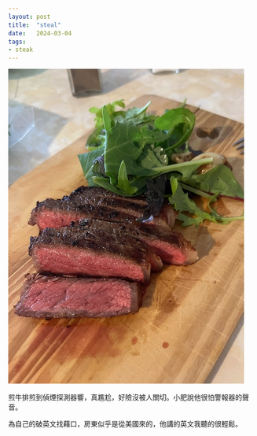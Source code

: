```yaml
---
layout: post
title:  "steal"
date:   2024-03-04
tags:
- steak
---
```

![steak](/media/2024-03-04-steak.jpeg)

煎牛排煎到偵煙探測器響，真尷尬，好險沒被人關切。小肥說他很怕警報器的聲音。

為自己的破英文找藉口，房東似乎是從美國來的，他講的英文我聽的很輕鬆。